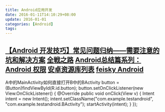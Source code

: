 ```yaml
---
title: Android应用开发
date: 2016-01-11T14:10:29+08:00
update: 2016-01-01
categories: [Android]
tags:
---
```

[【Android 开发技巧】常见问题归纳——需要注意的坑和解决方案](http://www.imooc.com/article/3036)
[全戦之路](http://blog.csdn.net/soul_code/article/details/50917608)
[Android总结篇系列：Android 权限](http://www.cnblogs.com/lwbqqyumidi/p/3793440.html)
[安卓资源库列表](http://app.memect.com/doc/android.html)
[feisky Android](http://www.cnblogs.com/feisky/category/225793.html)
---
A中的MainActivity如何直接打开B中的BActivity
       button = (Button)findViewById(R.id.button);
       button.setOnClickListener(new View.OnClickListener() {
           @Override
           public void onClick(View v) {
               Intent intent = new Intent();
               intent.setClassName("com.example.testandroid", "com.example.testandroid.BActivity");
               startActivity(intent);
           }
       });
